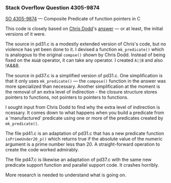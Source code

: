 ### Stack Overflow Question 4305-9874

[SO 4305-9874](http://stackoverflow.com/q/43059874) &mdash;
Composite Predicate of function pointers in C

This code is closely based on [Chris
Dodd](http://stackoverflow.com/users/16406/chris-dodd)'s
[answer](http://stackoverflow.com/a/43060435/) — or at least, the
initial versions of it were.

The source in pd31.c is a modestly extended version of Chris's code, but
no violence has yet been done to it.
I devised a function `mk_predicate()` which is analogous to the original
`compse()` shown by Chris Dodd.
Instead of being fixed on the `A&&B` operator, it can take any operator.
I created `A||B` and also !A&&B.

The source in pd37.c is a simplified version of pd31.c.
One simplification is that it only uses `mk_predicate()` — the
`compose()` function in the answer was more specialized than necessary.
Another simplification at the moment is the removal of an extra level of
indirection - the closure structure stores pointers to functions, not
pointers to pointers to functions.

I sought input from Chris Dodd to find why the extra level of
indirection is ncessary.
It comes down to what happens when you build a predicate from a
'manufactured' predicate using one or more of the predicates created by
`mk_predicate()`.

The file pd41.c is an adaptation of pd31.c that has a new predicate
function `isPrimeUnder20_p()` which returns true if the absolute value
of the numeric argument is a prime number less than 20.
A straight-forward operation to create the code worked admirably.

The file pd47.c is likewise an adaptation of pd37.c with the same new
predicate support function and parallel support code.
It crashes horribly.

More research is needed to understand what is going on.

